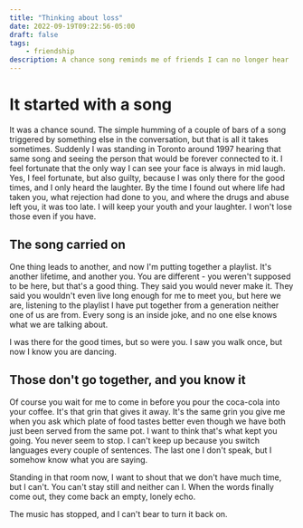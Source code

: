 ```yaml
---
title: "Thinking about loss"
date: 2022-09-19T09:22:56-05:00
draft: false
tags:
    - friendship
description: A chance song reminds me of friends I can no longer hear
---
```


# It started with a song

It was a chance sound. The simple humming of a couple of bars of a song triggered by something else in the conversation, but that is all it takes sometimes. Suddenly I was standing in Toronto around 1997 hearing that same song and seeing the person that would be forever connected to it. I feel fortunate that the only way I can see your face is always in mid laugh. Yes, I feel fortunate, but also guilty, because I was only there for the good times, and I only heard the laughter. By the time I found out where life had taken you, what rejection had done to you, and where the drugs and abuse left you, it was too late. I will keep your youth and your laughter. I won't lose those even if you have.

## The song carried on

One thing leads to another, and now I'm putting together a playlist. It's another lifetime, and another you. You are different - you weren't supposed to be here, but that's a good thing. They said you would never make it. They said you wouldn't even live long enough for me to meet you, but here we are, listening to the playlist I have put together from a generation neither one of us are from. Every song is an inside joke, and no one else knows what we are talking about.

I was there for the good times, but so were you. I saw you walk once, but now I know you are dancing.

## Those don't go together, and you know it

Of course you wait for me to come in before you pour the coca-cola into your coffee. It's that grin that gives it away. It's the same grin you give me when you ask which plate of food tastes better even though we have both just been served from the same pot. I want to think that's what kept you going. You never seem to stop. I can't keep up because you switch languages every couple of sentences. The last one I don't speak, but I somehow know what you are saying.

Standing in that room now, I want to shout that we don't have much time, but I can't. You can't stay still and neither can I. When the words finally come out, they come back an empty, lonely echo.

The music has stopped, and I can't bear to turn it back on.